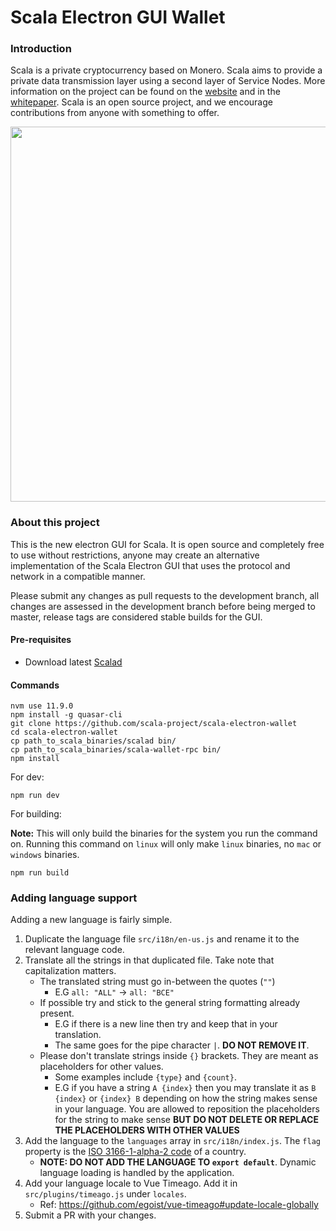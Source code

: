 # Scala Electron GUI Wallet

### Introduction

Scala is a private cryptocurrency based on Monero. Scala aims to provide a private data transmission layer using a second layer of Service Nodes.
More information on the project can be found on the [website](https://scala.network) and in the [whitepaper](https://scala.network/whitepaper). Scala is an open source project, and we encourage contributions from anyone with something to offer.

<p align="center">
 <img src="https://raw.githubusercontent.com/KeeJef/scala-electron-gui-wallet/master/src-electron/icons/mrcuug.PNG" width="600">
</p>

### About this project

This is the new electron GUI for Scala. It is open source and completely free to use without restrictions, anyone may create an alternative implementation of the Scala Electron GUI that uses the protocol and network in a compatible manner.

Please submit any changes as pull requests to the development branch, all changes are assessed in the development branch before being merged to master, release tags are considered stable builds for the GUI.

#### Pre-requisites

- Download latest [Scalad](https://github.com/scala-project/scala/releases/latest)

#### Commands

```
nvm use 11.9.0
npm install -g quasar-cli
git clone https://github.com/scala-project/scala-electron-wallet
cd scala-electron-wallet
cp path_to_scala_binaries/scalad bin/
cp path_to_scala_binaries/scala-wallet-rpc bin/
npm install
```

For dev:

```
npm run dev
```

For building:

**Note:** This will only build the binaries for the system you run the command on. Running this command on `linux` will only make `linux` binaries, no `mac` or `windows` binaries.

```
npm run build
```

### Adding language support

Adding a new language is fairly simple.

1. Duplicate the language file `src/i18n/en-us.js` and rename it to the relevant language code.
2. Translate all the strings in that duplicated file. Take note that capitalization matters.
   - The translated string must go in-between the quotes (`""`)
     - E.G `all: "ALL"` -> `all: "ВСЕ"`
   - If possible try and stick to the general string formatting already present.
     - E.G if there is a new line then try and keep that in your translation.
     - The same goes for the pipe character `|`. **DO NOT REMOVE IT**.
   - Please don't translate strings inside `{}` brackets. They are meant as placeholders for other values.
     - Some examples include `{type}` and `{count}`.
     - E.G if you have a string `A {index}` then you may translate it as `B {index}` or `{index} B` depending on how the string makes sense in your language. You are allowed to reposition the placeholders for the string to make sense **BUT DO NOT DELETE OR REPLACE THE PLACEHOLDERS WITH OTHER VALUES**
3. Add the language to the `languages` array in `src/i18n/index.js`. The `flag` property is the [ISO 3166-1-alpha-2 code](https://www.iso.org/obp/ui/#search/code/) of a country.
   - **NOTE: DO NOT ADD THE LANGUAGE TO `export default`**. Dynamic language loading is handled by the application.
4. Add your language locale to Vue Timeago. Add it in `src/plugins/timeago.js` under `locales`.
   - Ref: https://github.com/egoist/vue-timeago#update-locale-globally
5. Submit a PR with your changes.
